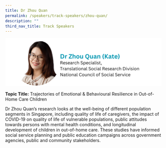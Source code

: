```yaml
---
title: Dr Zhou Quan
permalink: /speakers/track-speakers/zhou-quan/
description: ""
third_nav_title: Track Speakers
---
```

<div style="display: flex; flex-wrap: wrap;">
  <div style="flex-basis: 100%; max-width: 100%;">
    <img alt="track speakers 1" src="/images/SpeakersPhoto/zhouquan.png">
  </div>
	</div>
	
**Topic Title:** Trajectories of Emotional &amp; Behavioural Resilience in Out-of-Home Care Children

Dr Zhou Quan’s  research looks at the well-being of different population segments in Singapore, including quality of life of caregivers, the impact of COVID-19 on quality of life of vulnerable populations, public attitudes towards persons with mental health conditions, and longitudinal development of children in out-of-home care. These studies have informed social service planning and public education campaigns across government agencies, public and community stakeholders.